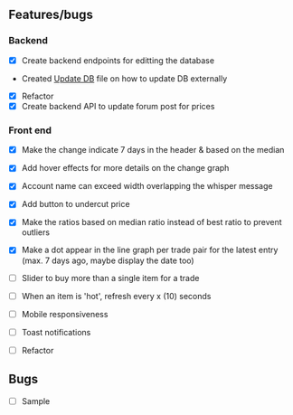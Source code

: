 ## Features/bugs

### Backend
- [x] Create backend endpoints for editting the database
- Created [Update DB](update_db.md) file on how to update DB externally
- [x] Refactor
- [x] Create backend API to update forum post for prices

### Front end
- [x] Make the change indicate 7 days in the header & based on the median
- [x] Add hover effects for more details on the change graph
- [x] Account name can exceed width overlapping the whisper message
- [x] Add button to undercut price
- [x] Make the ratios based on median ratio instead of best ratio to prevent outliers
- [x] Make a dot appear in the line graph per trade pair for the latest entry (max. 7 days ago, maybe display the date too)
- [ ] Slider to buy more than a single item for a trade
- [ ] When an item is 'hot', refresh every x (10) seconds
- [ ] Mobile responsiveness
- [ ] Toast notifications
- [ ] Refactor


## Bugs
- [ ] Sample